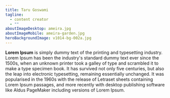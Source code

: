 ```yaml
---
title: Taru Goswami
tagline:
  - content creator
  - ""
aboutImageDesktop: ameira.jpg
aboutImageMobile: ameira-garden.jpg
heroBackgroundImage: v1014-bg-002a.jpg
---
```

**Lorem Ipsum** is simply dummy text of the printing and typesetting industry. Lorem Ipsum has been the industry's standard dummy text ever since the 1500s, when an unknown printer took a galley of type and scrambled it to make a type specimen book. It has survived not only five centuries, but also the leap into electronic typesetting, remaining essentially unchanged. It was popularised in the 1960s with the release of Letraset sheets containing Lorem Ipsum passages, and more recently with desktop publishing software like Aldus PageMaker including versions of Lorem Ipsum.